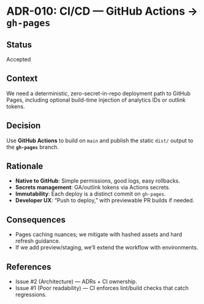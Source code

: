 # ADR-010: CI/CD — GitHub Actions → `gh-pages`

## Status
Accepted

## Context
We need a deterministic, zero-secret-in-repo deployment path to GitHub Pages, including optional build-time injection of analytics IDs or outlink tokens.

## Decision
Use **GitHub Actions** to build on `main` and publish the static `dist/` output to the **`gh-pages`** branch.

## Rationale
- **Native to GitHub**: Simple permissions, good logs, easy rollbacks.
- **Secrets management**: GA/outlink tokens via Actions secrets.
- **Immutability**: Each deploy is a distinct commit on `gh-pages`.
- **Developer UX**: “Push to deploy,” with previewable PR builds if needed.

## Consequences
- Pages caching nuances; we mitigate with hashed assets and hard refresh guidance.
- If we add preview/staging, we’ll extend the workflow with environments.

## References
- Issue #2 (Architecture) — ADRs + CI ownership.
- Issue #1 (Poor readability) — CI enforces lint/build checks that catch regressions.
